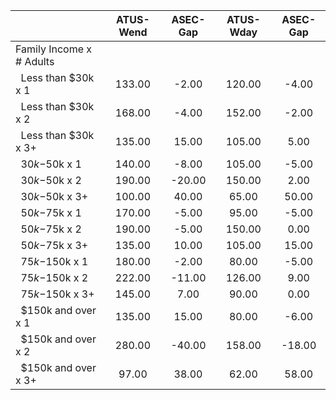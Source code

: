 
|                      |    ATUS-Wend |     ASEC-Gap |    ATUS-Wday |     ASEC-Gap |
| -------------------- | :----------: | :----------: | :----------: | :----------: |
| Family Income x # Adults |              |              |              |              |
| &nbsp;&nbsp;Less than $30k x 1 |       133.00 |        -2.00 |       120.00 |        -4.00 |
| &nbsp;&nbsp;Less than $30k x 2 |       168.00 |        -4.00 |       152.00 |        -2.00 |
| &nbsp;&nbsp;Less than $30k x 3+ |       135.00 |        15.00 |       105.00 |         5.00 |
| &nbsp;&nbsp;$30k-$50k x 1 |       140.00 |        -8.00 |       105.00 |        -5.00 |
| &nbsp;&nbsp;$30k-$50k x 2 |       190.00 |       -20.00 |       150.00 |         2.00 |
| &nbsp;&nbsp;$30k-$50k x 3+ |       100.00 |        40.00 |        65.00 |        50.00 |
| &nbsp;&nbsp;$50k-$75k x 1 |       170.00 |        -5.00 |        95.00 |        -5.00 |
| &nbsp;&nbsp;$50k-$75k x 2 |       190.00 |        -5.00 |       150.00 |         0.00 |
| &nbsp;&nbsp;$50k-$75k x 3+ |       135.00 |        10.00 |       105.00 |        15.00 |
| &nbsp;&nbsp;$75k-$150k x 1 |       180.00 |        -2.00 |        80.00 |        -5.00 |
| &nbsp;&nbsp;$75k-$150k x 2 |       222.00 |       -11.00 |       126.00 |         9.00 |
| &nbsp;&nbsp;$75k-$150k x 3+ |       145.00 |         7.00 |        90.00 |         0.00 |
| &nbsp;&nbsp;$150k and over x 1 |       135.00 |        15.00 |        80.00 |        -6.00 |
| &nbsp;&nbsp;$150k and over x 2 |       280.00 |       -40.00 |       158.00 |       -18.00 |
| &nbsp;&nbsp;$150k and over x 3+ |        97.00 |        38.00 |        62.00 |        58.00 |

